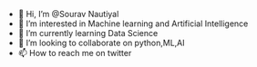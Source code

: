 - 👋 Hi, I’m @Sourav Nautiyal
- 👀 I’m interested in Machine learning and Artificial Intelligence
- 🌱 I’m currently learning Data Science
- 💞️ I’m looking to collaborate on python,ML,AI
- 📫 How to reach me on twitter


